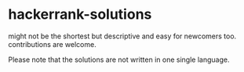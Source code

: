 # hackerrank-solutions
might not be the shortest but descriptive and easy for newcomers too.
contributions are welcome.

Please note that the solutions are not written in one single language.
